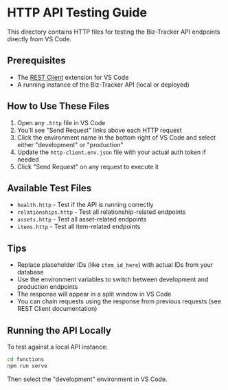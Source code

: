# HTTP API Testing Guide

This directory contains HTTP files for testing the Biz-Tracker API endpoints directly from VS Code.

## Prerequisites

- The [REST Client](https://marketplace.visualstudio.com/items?itemName=humao.rest-client) extension for VS Code
- A running instance of the Biz-Tracker API (local or deployed)

## How to Use These Files

1. Open any `.http` file in VS Code
2. You'll see "Send Request" links above each HTTP request
3. Click the environment name in the bottom right of VS Code and select either "development" or "production"
4. Update the `http-client.env.json` file with your actual auth token if needed
5. Click "Send Request" on any request to execute it

## Available Test Files

- `health.http` - Test if the API is running correctly
- `relationships.http` - Test all relationship-related endpoints
- `assets.http` - Test all asset-related endpoints
- `items.http` - Test all item-related endpoints

## Tips

- Replace placeholder IDs (like `item_id_here`) with actual IDs from your database
- Use the environment variables to switch between development and production endpoints
- The response will appear in a split window in VS Code
- You can chain requests using the response from previous requests (see REST Client documentation)

## Running the API Locally

To test against a local API instance:

```bash
cd functions
npm run serve
```

Then select the "development" environment in VS Code.